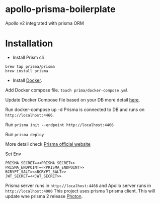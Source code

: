 # apollo-prisma-boilerplate

Apollo v2 integrated with prisma ORM

Installation
==========

* Install Prism cli
```
brew tap prisma/prisma
brew install prisma
```
* Install [Docker](https://docs.docker.com/docker-for-mac/install/).

Add Docker compose file. `touch prima/docker-compose.yml`

Update Docker Compose file based on your DB more detail [here](https://www.prisma.io/docs/1.34/get-started/01-setting-up-prisma-new-database-TYPESCRIPT-t002/).

Run docker-compose up -d Prisma is connected to DB and runs on `http://localhost:4466`.

Run `prisma init --endpoint http://localhost:4466`

Run `prisma deploy`

More detail check [Prisma official website](https://www.prisma.io/docs/1.34/get-started/01-setting-up-prisma-new-database-TYPESCRIPT-t002/)

Set Env
```
PRISMA_SECRET=<<PRISMA_SECRET>>
PRISMA_ENDPOINT=<<PRISMA_ENDPOINT>>
BCRYPT_SALT=<<BCRYPT_SALT>>
JWT_SECRET=<<JWT_SECRET>>
```
Prisma server runs in `http://localhost:4466` and Apollo server runs in `http://localhost:4000` This project uses prisma 1 prisma client. This will update wne prisma 2 release [Photon](https://photonjs.prisma.io/).
